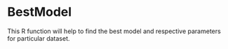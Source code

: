 # BestModel
This R function will help to find the best model and respective parameters for particular dataset.
